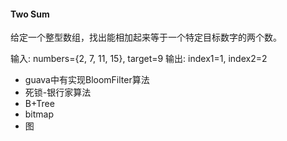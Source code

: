 #### Two Sum
给定一个整型数组，找出能相加起来等于一个特定目标数字的两个数。

输入: numbers={2, 7, 11, 15}, target=9
输出: index1=1, index2=2

- guava中有实现BloomFilter算法
- 死锁-银行家算法
- B+Tree
- bitmap
- 图